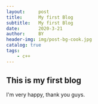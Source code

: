 ```yaml
---
layout:     post
title:      My first Blog
subtitle:   My first Blog
date:       2020-3-21
author:     BY
header-img: img/post-bg-cook.jpg
catalog: true
tags:
    - c++
---
```


## This is my first blog 

I'm very happy, thank you guys.

